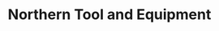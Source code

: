 ---
title: "Northern Tool and Equipment"
url: /sioux-falls/northern-tool-and-equipment/
shop: hardware
---